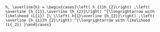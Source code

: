 
    h, \overline{h} = \begin{cases}\left( h_{1}h_{2}\right) ,\left( \overline {h_{1}},\overline {h_{2}}\right) ^{\longrightarrow with likelihood (L{1}) }\ \\left( h{1}\overline {h_{2}}\right) ,\left( \overline {h_{1}}h_{2}\right) ^{\longrightarrow with likelihood (L{_2}) }\end{cases}

